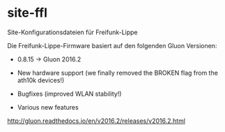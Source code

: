 # site-ffl
Site-Konfigurationsdateien für Freifunk-Lippe

Die Freifunk-Lippe-Firmware basiert auf den folgenden Gluon Versionen:

* 0.8.15 -> Gluon 2016.2

* New hardware support (we finally removed the BROKEN flag from the
ath10k devices!)
* Bugfixes (improved WLAN stability!)
* Various new features

http://gluon.readthedocs.io/en/v2016.2/releases/v2016.2.html
